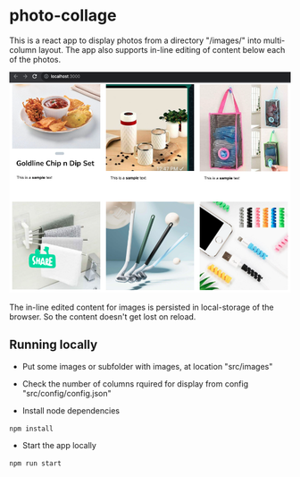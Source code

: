 # photo-collage

This is a react app to display photos from a directory "<root>/images/" into multi-column layout. The app also supports in-line editing of content below each of the photos.

![screenshot](./screenshot-photo-collage.png)

The in-line edited content for images is persisted in local-storage of the browser. So the content doesn't get lost on reload.

## Running locally

- Put some images or subfolder with images, at location "src/images"
- Check the number of columns rquired for display from config "src/config/config.json"

- Install node dependencies

`npm install`

- Start the app locally

`npm run start`
